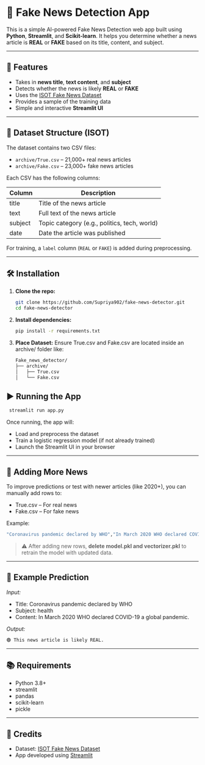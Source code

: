 # 📰 Fake News Detection App

This is a simple AI-powered Fake News Detection web app built using **Python**, **Streamlit**, and **Scikit-learn**. It helps you determine whether a news article is **REAL** or **FAKE** based on its title, content, and subject.

---

## 🚀 Features

- Takes in **news title**, **text content**, and **subject**
- Detects whether the news is likely **REAL** or **FAKE**
- Uses the [ISOT Fake News Dataset](https://www.kaggle.com/datasets/clmentbisaillon/fake-and-real-news-dataset)
- Provides a sample of the training data
- Simple and interactive **Streamlit UI**

---

## 📁 Dataset Structure (ISOT)

The dataset contains two CSV files:

- `archive/True.csv` – 21,000+ real news articles
- `archive/Fake.csv` – 23,000+ fake news articles

Each CSV has the following columns:

| Column   | Description                                     |
|----------|-------------------------------------------------|
| title    | Title of the news article                       |
| text     | Full text of the news article                   |
| subject  | Topic category (e.g., politics, tech, world)    |
| date     | Date the article was published                  |

For training, a `label` column (`REAL` or `FAKE`) is added during preprocessing.

---

## 🛠 Installation

1. **Clone the repo:**
   ```bash
   git clone https://github.com/Supriya902/fake-news-detector.git
   cd fake-news-detector
   ```
2. **Install dependencies:**
   ```bash
   pip install -r requirements.txt
   ```
3. **Place Dataset:**
   Ensure True.csv and Fake.csv are located inside an archive/ folder like:
   ```bash
   Fake_news_detector/
   ├── archive/
   │   ├── True.csv
   │   └── Fake.csv
   ```
## ▶ Running the App

```bash
 streamlit run app.py
```
Once running, the app will:

* Load and preprocess the dataset
* Train a logistic regression model (if not already trained)
* Launch the Streamlit UI in your browser

---

## 📅 Adding More News
To improve predictions or test with newer articles (like 2020+), you can manually add rows to:

* True.csv – For real news
* Fake.csv – For fake news

Example:

```bash
"Coronavirus pandemic declared by WHO","In March 2020 WHO declared COVID-19 a global pandemic.","health","2020-03-11"
```

> ⚠ After adding new rows, **delete model.pkl and vectorizer.pkl** to retrain the model with updated data.

---

## 🧪 Example Prediction

*Input:*

* Title: Coronavirus pandemic declared by WHO
* Subject: health
* Content: In March 2020 WHO declared COVID-19 a global pandemic.

*Output:*

```bash
🟢 This news article is likely REAL.
```

---

## 📚 Requirements

* Python 3.8+
* streamlit
* pandas
* scikit-learn
* pickle

---

## 📌 Credits

* Dataset: [ISOT Fake News Dataset](https://www.kaggle.com/datasets/clmentbisaillon/fake-and-real-news-dataset)
* App developed using [Streamlit](https://streamlit.io/)
